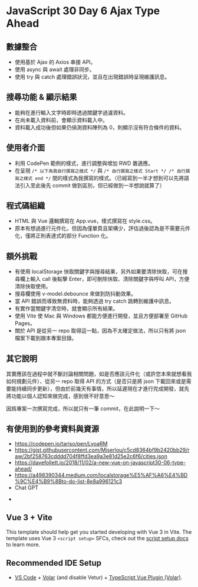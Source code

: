 # JavaScript 30 Day 6 Ajax Type Ahead

## 數據整合

* 使用基於 Ajax 的 Axios 串接 API。
* 使用 async 與 await 處理非同步。
* 使用 try 與 catch 處理錯誤狀況，並且在出現錯誤時呈現維護訊息。

## 搜尋功能 & 顯示結果

* 能夠在進行輸入文字時即時透過關鍵字過濾資料。
* 在尚未載入資料前，會顯示資料載入中。
* 資料載入成功後但如果仍偵測資料陣列為 0，則顯示沒有符合條件的資料。

## 使用者介面

* 利用 CodePen 範例的樣式，進行調整與增加 RWD 置適應。
* 在呈現 `/* 以下為我自行撰寫之樣式 */` 與 `/* 自行撰寫之樣式 Start */ /* 自行撰寫之樣式 end */` 間的樣式為我撰寫的樣式。（已經寫到一半才想到可以先將語法引入至此後先 commit 做到區別，但已經做到一半想說就算了）

## 程式碼組織

* HTML 與 Vue 邏輯撰寫在 App.vue，樣式撰寫在 style.css。
* 原本有想過進行元件化，但因為僅單頁且架構少，評估過後認為是不需要元件化，僅將正則表達式的部分 Function 化。

## 額外挑戰

* 有使用 localStorage 快取關鍵字與搜尋結果，另外如果要清除快取，可在搜尋欄上輸入 call 後點擊 Enter，即可刪除快取、清除關鍵字與呼叫 API，方便清除快取使用。
* 搜尋欄使用 v-model.debounce 來做到防抖動效果。
* 當 API 錯誤而導致無資料時，能夠透過 try catch 跳轉到維護中訊息。
* 有實作當關鍵字清空時，就會顯示所有結果。
* 使用 Vite 使 Mac 與 Windows 都能方便進行開發，並且方便部署至 GitHub Pages。
* 關於 API 是從另一 repo 取得這一點，因為不太確定做法，所以只有將 json 檔案下載到跟本專案目錄。

## 其它說明

其實應該在過程中就不斷討論相關問題，如是否應該元件化（或許您本來就想看我如何規劃元件）、從另一 repo 取得 API 的方式（是否只是將 json 下載回來或是需要能持續同步更新），但由於前幾天有事情，所以延遲現在才進行完成開發，就先將功能以個人認知來做完成，感到很不好意思～

因爲專案一次撰寫完成，所以就只有一筆 commit，在此說明一下～

## 有使用到的參考資料與資源

* https://codepen.io/tariso/pen/LyoaRM
* https://gist.githubusercontent.com/Miserlou/c5cd8364bf9b2420bb29/raw/2bf258763cdddd704f8ffd3ea9a3e81d25e2c6f6/cities.json
* https://davefollett.io/2018/11/02/a-new-vue-on-javascript30-06-type-ahead/
* https://a498390344.medium.com/localstorage%E5%AF%A6%E4%BD%9C%E4%B9%8Bto-do-list-8e8a996121c3
* Chat GPT

-

## Vue 3 + Vite

This template should help get you started developing with Vue 3 in Vite. The template uses Vue 3 `<script setup>` SFCs, check out the [script setup docs](https://v3.vuejs.org/api/sfc-script-setup.html#sfc-script-setup) to learn more.

## Recommended IDE Setup

- [VS Code](https://code.visualstudio.com/) + [Volar](https://marketplace.visualstudio.com/items?itemName=Vue.volar) (and disable Vetur) + [TypeScript Vue Plugin (Volar)](https://marketplace.visualstudio.com/items?itemName=Vue.vscode-typescript-vue-plugin).

